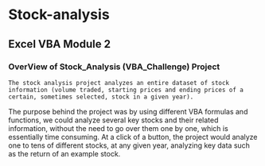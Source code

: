 # Stock-analysis
## Excel VBA Module 2

### OverView of Stock_Analysis (VBA_Challenge) Project

	The stock analysis project analyzes an entire dataset of stock information (volume traded, starting prices and ending prices of a certain, sometimes selected, stock in a given year).
The purpose behind the project was by using different VBA formulas and functions, we could analyze several key stocks and their related information, without the need to go over them one by one, which is essentially time consuming.
At a click of a button, the project would analyze one to tens of different stocks, at any given year, analyzing key data such as the return of an example stock.

